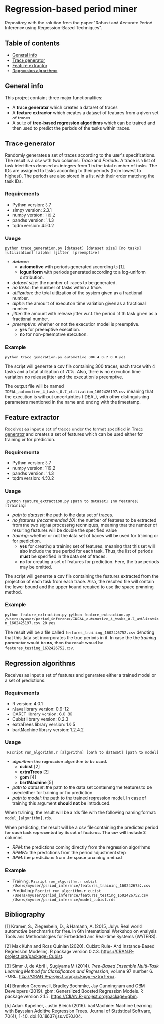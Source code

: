 # Regression-based period miner
Repository with the solution from the paper "Robust and Accurate Period Inference using Regression-Based Techniques".

## Table of contents
* [General info](#general-info)
* [Trace generator](#trace-generator)
* [Feature extractor](#feature-extractor)
* [Regression algorithms](#regression-algorithms)

## General info
This project contains three major functionalities:
* A **trace generator** which creates a dataset of traces.
* A **feature extractor** which creates a dataset of features from a given set of traces.
* A suite of **tree-based regression algorithms** which can be trained and then used to predict the periods of the tasks within traces. 
	
## Trace generator

Randomly generates a set of traces according to the user's specifications. The result is a csv with two columns: *Trace* and *Periods*. A trace is a list of task identifiers denoted as integers from 1 to the total number of tasks. The IDs are assigned to tasks according to their periods (from lowest to highest). The periods are also stored in a list with their order matching the task IDs.

### Requirements
* Python version: 3.7
* simpy version: 2.3.1
* numpy version: 1.19.2
* pandas version: 1.1.3
* tqdm version: 4.50.2

### Usage
`python trace_generation.py [dataset] [dataset size] [no tasks] [utilization] [alpha] [jitter] [preemptive]`
* *dataset*:
  * **automotive** with periods generated according to [1].
  * **loguniform** with periods generated according to a log-uniform distribution.
* *dataset size*: the number of traces to be generated.
* *no tasks*: the number of tasks within a trace.
* *utilization*: the total uitlization of the system given as a fractional number.
* *alpha*: the amount of execution time variation given as a fractional number.
* *jitter*: the amount with release jitter w.r.t. the period of th task given as a fractional number.
* *preemptive*: whether or not the execution model is preemptive.
  * **yes** for preemptive execution.
  * **no** for non-preemptive execution.

### Example
` python trace_generation.py automotive 300 4 0.7 0 0 yes `

The script will generate a csv file containing 300 traces, each trace with 4 tasks and a total utilization of 70%. Also, there is no execution time variation, no release jitter and the execution is preemptive.

The output file will be named `IDEAL_automotive_4_tasks_0.7_utilization_1602426197.csv` meaning that the execution is without uncertainties (IDEAL), with other distinguishing parameters mentioned in the name and ending with the timestamp.

## Feature extractor

Receives as input a set of traces under the format specified in [Trace generator](#trace-generator) and creates a set of features which can be used either for training or for prediction.

### Requirements
* Python version: 3.7
* numpy version: 1.19.2
* pandas version: 1.1.3
* tqdm version: 4.50.2

### Usage
` python feature_extraction.py [path to dataset] [no features] [training]`
* *path to dataset*: the path to the data set of traces.
* *no features (recommended 20)*: the number of features to be extracted from the two signal processing techniques, meaning that the number of resulting features will be double the specified value.
* *training*: whether or not the data set of traces will be used for training or for prediction.
  * **yes** for creating a training set of features, meaning that this set will also include the true period for each task. Thus, the list of periods **must** be specified in the data set of traces.
  * **no** for creating a set of features for prediction. Here, the true periods may be omitted.

The script will generate a csv file containing the features extracted from the projection of each task from each trace.
Also, the resulted file will contain the lower bound and the upper bound required to use the space prunning method.

### Example
`python feature_extraction.py python feature_extraction.py /Users/myuser/period_inference/IDEAL_automotive_4_tasks_0.7_utilization_1602426197.csv 20 yes`

The result will be a file called `features_training_1602426752.csv` denoting that this data set incorporates the true periods in it.
In case the the *training* parameter would be **no**, then the result would be `features_testing_1602426752.csv`.

## Regression algorithms

Receives as input a set of features and generates either a trained model or a set of predictions.

### Requirements
* R version: 4.0.1
* rJava library version: 0.9-12
* CARET library version: 6.0-86
* Cubist library version: 0.2.3
* extraTrees library version: 1.0.5
* bartMachine library version: 1.2.4.2

### Usage
` Rscript run_algorithm.r [algorithm] [path to dataset] [path to model]`

* *algorithm*: the regression algorithm to be used.
  * **cubist** [2]
  * **extraTrees** [3]
  * **gbm** [4]
  * **bartMachine** [5]
* *path to dataset*: the path to the data set containing the features to be used either for training or for prediction
* *path to model*: the path to the trained regression model. In case of training this argument **should not** be introduced.

When training, the result will be a rds file with the following naming format: `model_[algorithm].rds`.

When predicting, the result will be a csv file containing the predicted period for each task represented by its set of features. 
The csv will include 3 columns:
* *RPM*: the predictions coming directly from the regression algorithms
* *RPMPA*: the predictions from the period adjustment step
* *SPM*: the predictions from the space prunning method

### Example

* Training: `Rscript run_algorithm.r cubist /Users/myuser/period_inference/features_training_1602426752.csv`
* Predicting: `Rscript run_algorithm.r cubist /Users/myuser/period_inference/features_testing_1602426752.csv /Users/myuser/period_inference/model_cubist.rds`

## Bibliography
[1] Kramer, S., Ziegenbein, D., & Hamann, A. (2015, July). Real world automotive benchmarks for free. In 6th International Workshop on Analysis Tools and Methodologies for Embedded and Real-time Systems (WATERS).

[2] Max Kuhn and Ross Quinlan (2020). Cubist: Rule- And Instance-Based Regression Modeling. R package version 0.2.3. https://CRAN.R-project.org/package=Cubist.

[3] Simm J, de Abril I, Sugiyama M (2014). _Tree-Based Ensemble Multi-Task Learning Method for Classification and Regression_, volume 97 number 6. <URL: http://CRAN.R-project.org/package=extraTrees.

[4] Brandon Greenwell, Bradley Boehmke, Jay Cunningham and GBM Developers (2019). gbm: Generalized Boosted Regression Models. R package version 2.1.5. https://CRAN.R-project.org/package=gbm.

[5] Adam Kapelner, Justin Bleich (2016). bartMachine: Machine Learning with Bayesian Additive Regression Trees. Journal of Statistical Software, 70(4), 1-40. doi:10.18637/jss.v070.i04.


